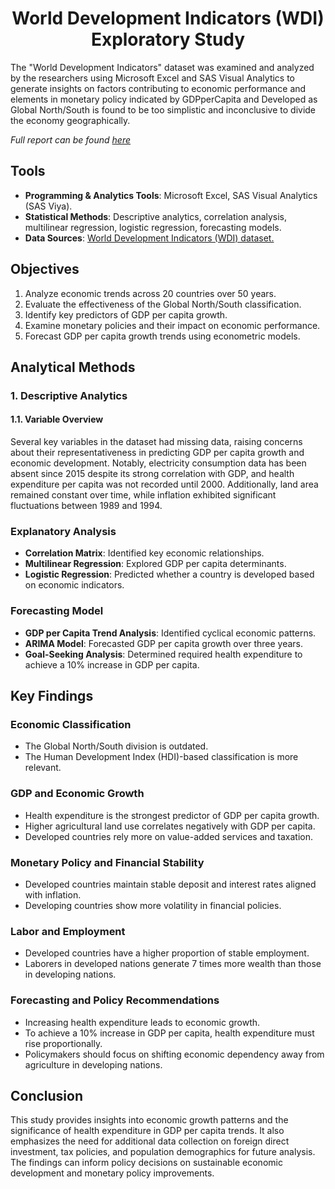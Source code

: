 # __<center>World Development Indicators (WDI) Exploratory Study</center>__
The "World Development Indicators" dataset was examined and analyzed by the researchers using Microsoft Excel and SAS Visual Analytics to generate insights on factors contributing to economic performance and elements in monetary policy indicated by GDPperCapita and Developed as Global North/South is found to be too simplistic and inconclusive to divide the economy geographically. 

*Full report can be found [here](https://github.com/VivianNg9/World-Development-Indicators-WDI-Exploratory-Study/blob/main/World%20Development%20Indicators%20(WDI)%20Exploratory%20Study.pdf)*

## Tools 
- **Programming & Analytics Tools**: Microsoft Excel, SAS Visual Analytics (SAS Viya).
- **Statistical Methods**: Descriptive analytics, correlation analysis, multilinear regression, logistic regression, forecasting models.
- **Data Sources**: [World Development Indicators (WDI) dataset.](https://github.com/VivianNg9/World-Development-Indicators-WDI-Exploratory-Study/blob/main/WDI%20data%20final.csv)

## Objectives
1. Analyze economic trends across 20 countries over 50 years.
2. Evaluate the effectiveness of the Global North/South classification.
3. Identify key predictors of GDP per capita growth.
4. Examine monetary policies and their impact on economic performance.
5. Forecast GDP per capita growth trends using econometric models.

## Analytical Methods

### 1. Descriptive Analytics 
#### 1.1. Variable Overview

Several key variables in the dataset had missing data, raising concerns about their representativeness in predicting GDP per capita growth and economic development. Notably, electricity consumption data has been absent since 2015 despite its strong correlation with GDP, and health expenditure per capita was not recorded until 2000. Additionally, land area remained constant over time, while inflation exhibited significant fluctuations between 1989 and 1994.


### Explanatory Analysis
- **Correlation Matrix**: Identified key economic relationships.
- **Multilinear Regression**: Explored GDP per capita determinants.
- **Logistic Regression**: Predicted whether a country is developed based on economic indicators.

### Forecasting Model
- **GDP per Capita Trend Analysis**: Identified cyclical economic patterns.
- **ARIMA Model**: Forecasted GDP per capita growth over three years.
- **Goal-Seeking Analysis**: Determined required health expenditure to achieve a 10% increase in GDP per capita.

## Key Findings

### Economic Classification
- The Global North/South division is outdated.
- The Human Development Index (HDI)-based classification is more relevant.

### GDP and Economic Growth
- Health expenditure is the strongest predictor of GDP per capita growth.
- Higher agricultural land use correlates negatively with GDP per capita.
- Developed countries rely more on value-added services and taxation.

### Monetary Policy and Financial Stability
- Developed countries maintain stable deposit and interest rates aligned with inflation.
- Developing countries show more volatility in financial policies.

### Labor and Employment
- Developed countries have a higher proportion of stable employment.
- Laborers in developed nations generate 7 times more wealth than those in developing nations.

### Forecasting and Policy Recommendations
- Increasing health expenditure leads to economic growth.
- To achieve a 10% increase in GDP per capita, health expenditure must rise proportionally.
- Policymakers should focus on shifting economic dependency away from agriculture in developing nations.

## Conclusion
This study provides insights into economic growth patterns and the significance of health expenditure in GDP per capita trends. It also emphasizes the need for additional data collection on foreign direct investment, tax policies, and population demographics for future analysis. The findings can inform policy decisions on sustainable economic development and monetary policy improvements.

